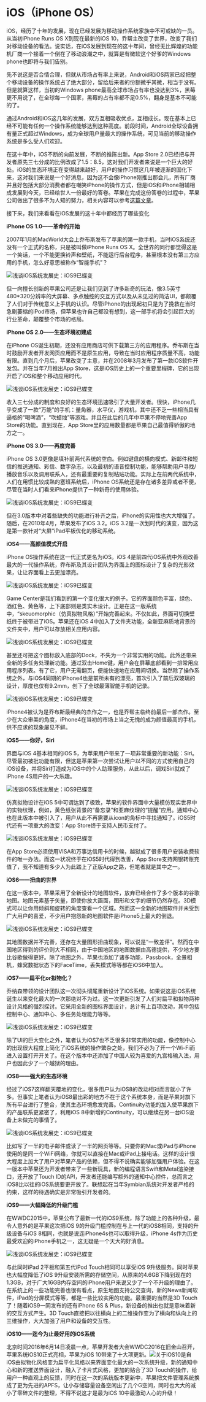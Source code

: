 # iOS（iPhone OS）

iOS，经历了十年的发展，现在已经发展为移动操作系统家族中不可或缺的一员。从当初iPhone Runs OS X到现在最新的iOS 10，乔帮主改变了世界，改变了我们对移动设备的看法。说实话，在iOS发展到现在的这十年间，曾经无比辉煌的功能机厂商一个接着一个倒在了移动浪潮之中，就算是有微软这个好爹的Windows phone也即将与我们告别。

先不说这是否合情合理，但就从市场占有率上来说，Android和iOS两家已经把整个移动设备的操作系统占了绝大部分，留给后来者的份额微乎其微，相当于没有。但是就算这样，当初的Windows phone最高全球市场占有率也没达到3%，黑莓更不用说了，在全球每一个国家，黑莓的占有率都不足0.5%，翻身是基本不可能的了。

通过Android和iOS这几年的发展，双方互相吸收优点，互相成长。现在基本上已经不可能有任何一个操作系统能够达到这种高度。前段时间，Android全球设备拥有量正式超过Windows，成为全球用户量最大的操作系统，可见当前的移动操作系统是多么受人们欢迎。

在这十年中，iOS不断的向前发展，不断的推陈出新。App Store 2.0已经把与开发者原先三七分成的比例改成了1.5：8.5，这对我们开发者来说是一个巨大的好处。iOS的生态环境正在变得越来越好，用户的操作习惯这几年被逐渐的固化下来，这对我们来说是一个好消息，因为这不会像iPhone刚推出那会儿，所有厂商并且好包括大部分消费者都在嘲笑iPhone的操作方式，但是iOS和iPhone相辅相成发展到今天，已经给世人一份最好的答卷。苹果在完成这份答卷的过程中，苹果公司做出了很多不为人知的努力，相关内容可以参考[这篇文章](https://www.zhihu.com/question/39684892)。

接下来，我们来看看在iOS发展的这十年中都经历了哪些变化

**iPhone OS 1.0——革命的开始**

2007年1月的MacWorld大会上乔布斯发布了苹果的第一款手机，当时iOS系统还没有一个正式的名称，只是被叫做iPhone Runs OS X。全世界的同行都觉得这是一个笑话，一个不能更换铃声和壁纸，不能运行后台程序，甚至根本没有第三方应用的手机，怎么好意思被称作“智能手机”？

![](http://img.ithome.com/newsuploadfiles/2015/6/20150620_071136_418.jpg "浅谈iOS系统发展史：iOS9已蝶变")

但一向擅长创新的苹果公司还是让我们见到了许多新奇的玩法，像3.5英寸480\*320分辨率的大屏幕、多点触控的交互方式以及从未见过的简洁UI，都颠覆了人们对于传统意义上手机的认识。尽管iPhone的出现起初只是为了挽救在当时急剧萎缩的iPod市场，但苹果也许自己都没有想到，这一部手机将会引起巨大的行业革命，颠覆整个市场的格局。

**iPhone OS 2.0——生态坏境初建成**

在iPhone OS诞生初期，还没有应用商店可供下载第三方的应用程序。乔布斯在当时鼓励开发者开发网页应用而不是原生应用，导致在当时应用程序质量不高，功能有限。直到几个月后，苹果改变了主意，并在2008年3月发布了第一款iOS软件开发包。并在当年7月推出App Store，这是iOS历史上的一个重要里程碑，它的出现开启了iOS和整个移动应用时代。

![](http://img.ithome.com/newsuploadfiles/2015/6/20150620_071136_477.jpg "浅谈iOS系统发展史：iOS9已蝶变")

收入三七分成的制度和良好的生态环境迅速吸引了大量开发者。很快，iPhone几乎变成了一款“万能”的手机：量角器，水平仪，游戏机，其中还不乏一些相当具有逼格的“喝啤酒”，“吹蜡烛”等游戏。并且在此后的几年中苹果不停地完善App Store的功能。直到现在，App Store里的应用数量都是苹果自己最值得骄傲的地方之一。

**iPhone OS 3.0——再度完善**

iPhone OS 3.0更像是填补前两代系统的空白。例如键盘的横向模式、新邮件和短信的推送通知、彩信、数字杂志，以及最初的语音控制功能，能够帮助用户寻找/播放音乐以及调用联系人，还有最重要的复制粘贴功能。实际上在前两代系统中，人们在用惯比较成熟的塞班系统后，iPhone OS系统还是存在诸多差异或者不便，尽管在当时人们看来iPhone提供了一种新奇的使用体验。

![](http://img.ithome.com/newsuploadfiles/2015/6/20150620_071136_527.jpeg "浅谈iOS系统发展史：iOS9已蝶变")

但在3.0版本中对着些缺失的功能进行补齐之后，iPhone的实用性也大大增强了。随后，在2010年4月，苹果发布了iOS 3.2。iOS 3.2是一次划时代的演变，因为这是第一款针对“大屏”iPad平板优化的移动系统。

**iOS4——高颜值模式开启**

iPhone OS操作系统在这一代正式更名为iOS。iOS 4是前四代iOS系统中外观改善最大的一代操作系统，乔布斯及其设计团队为界面上的图标设计了复杂的光影效果，让让界面看上去更加漂亮。

![](http://img.ithome.com/newsuploadfiles/2015/6/20150620_071136_569.gif "浅谈iOS系统发展史：iOS9已蝶变")

Game Center是我们看到的第一个变化很大的例子。它的界面颜色丰富，绿色、酒红色、黄色等，上下底部则是类实木设计。正是在这一版系统中，“skeuomorphic（仿真拟物风格）”开始完善起来。不仅如此，界面可切换壁纸终于被带进了iOS。苹果还在iOS 4中加入了文件夹功能，全新亚麻质地背景的文件夹中，用户可以存放相关应用内容。

![](http://img.ithome.com/newsuploadfiles/2015/6/20150620_071136_609.png "浅谈iOS系统发展史：iOS9已蝶变")

甚至还可把这个图标放入底部的Dock，不失为一个非常实用的功能。此外还带来全新的多任务处理新功能。通过双击Home键，用户会在屏幕底部看到一排常用应用程序列表。有了它，用户无需翻页，便能快速地在应用间切换。当然除了操作系统之外，与iOS4同期的iPhone4也是前所未有的漂亮，首次引入了前后双玻璃的设计，厚度也仅有9.2mm，创下了全球最薄智能手机的记录。

![](http://img.ithome.com/newsuploadfiles/2015/6/20150620_071136_698.jpg "浅谈iOS系统发展史：iOS9已蝶变")

iPhone4被认为是乔布斯最经典的杰作之一，也是乔帮主临终前最后一部杰作。至少在大众审美的角度，iPhone4在当初的市场上当之无愧的成为颜值最高的手机，供不应求的现象屡见不鲜。

**iOS5——你好，Siri**

界面与iOS 4基本相同的iOS 5，为苹果用户带来了一项非常重要的新功能：Siri。尽管最初被批功能有限，但这是苹果第一次尝试让用户以不同的方式使用自己的iOS设备，并将Siri打造成为iOS中的个人助理服务，从此以后，调戏Siri就成了iPhone 4S用户的一大乐趣。

![](http://img.ithome.com/newsuploadfiles/2015/6/20150620_071136_737.jpg "浅谈iOS系统发展史：iOS9已蝶变")

仿真拟物设计在iOS 5中可谓达到了极致，苹果的软件界面中大量模仿现实世界中的实物纹理，例如，黄色纸张背景的“备忘录”和亚麻纹理的“提醒”应用。通知中心也在此版本中被引入了，用户从此不再需要从icon的角标中寻找通知了。iOS5时代还有一项重大的改变：App Store终于支持人民币支付了。

![](http://img.ithome.com/newsuploadfiles/2015/6/20150620_071136_765.jpg "浅谈iOS系统发展史：iOS9已蝶变")

在App Store必须使用VISA和万事达信用卡的时候，越狱成了很多用户安装收费软件的唯一办法。而这一状况终于在iOS5时代得到改善，App Store支持网银转账充值了，我不知道有多少人为此踏上了正版App之路，但笔者就是其中之一。

**iOS6——扭曲的世界**

在这一版本中，苹果采用了全新设计的地图软件，放弃已经合作了多个版本的谷歌地图。地图元素基于矢量，即使你放大画面，图形和文字的细节仍然存在。3D模式可以让你用倾斜和旋转的角度查看一个区域。然而这一全新的地图软件并未受到广大用户的喜爱，不少用户抱怨新的地图软件是iPhone5上最大的倒退。

![](http://img.ithome.com/newsuploadfiles/2015/6/20150620_071136_804.jpg "浅谈iOS系统发展史：iOS9已蝶变")

其地图数据并不完善，还存在大量图形扭曲现象，可以说是“一致差评”。然而在中国地区得到的评价则大不相同，由于中国地区的地图数据由高德提供，不少地方要比谷歌做得更好。除了地图之外，苹果也添加了诸多功能，Passbook，全景相机，蜂窝数据状态下的FaceTime，丢失模式等等都在iOS6中加入。

**iOS7——扁平化or拟物化？**

乔纳森带领的设计团队这一次彻头彻尾重新设计了iOS系统。如果说这是iOS系统诞生以来变化最大的一次那绝对不为过。这一次更新引发了人们对扁平和拟物两种设计风格的强烈探讨。它采用全新的图标界面设计，总计有上百项改动，其中包括控制中心、通知中心、多任务处理能力等等。

![](http://img.ithome.com/newsuploadfiles/2015/6/20150620_071136_844.jpg "浅谈iOS系统发展史：iOS9已蝶变")

除了UI的巨大变化之外，笔者认为iOS7也不乏很多非常实用的功能，像控制中心的出现很大程度上简化了iOS系统的操作繁杂之处，我们不必为了开一个Wi-Fi而进入设置打开开关了。在这个版本中还添加了中国人较为喜爱的九宫格输入法，用户也因此少了一个越狱的理由。

**iOS8——强大的生态环境**

经过了iOS7这样翻天覆地的变化，很多用户认为iOS8的改动相对而言就小了许多。但事实上笔者认为iOS8最出彩的地方不在于这个系统本身，而是苹果对旗下所有平台进行了整合，使其生态环境愈发完善。Continuity功能的加入使苹果旗下的产品联系更紧密了，利用iOS 8中新增的Continuity，可以继续在另一台iOS设备上未做完的事情了。

![](http://img.ithome.com/newsuploadfiles/2015/6/20150620_071136_870.png "浅谈iOS系统发展史：iOS9已蝶变")

比如写了一半的电子邮件或读了一半的网页等等。只要你的Mac或iPad与iPhone使用的是同一个WiFi网络，你就可以直接在Mac或iPad上接电话。这样的设计很大程度上加大了用户对苹果产品的依赖，但不得不说确实能够加强用户体验。在这一版本中苹果还为开发者带来了一些新玩具，新的编程语言Swift和Metal渲染接口，还开放了Touch ID的API，开发者还能编写额外的通知中心控件，总而言之iOS8比以往的iOS系统要更开放了。联想起在当年Symbian系统对开发者严格的约束，这样的待遇确实是非常吸引开发者的。

**iOS9——大幅降低的升级门槛**

在WWDC2015中，苹果公布了最新一代的iOS9系统，除了功能上的各种升级，最令人意外的是苹果这次把iOS 9的升级门槛控制在与上一代的iOS8相同，支持的升级设备与iOS 8相同，也就是说连iPhone4s也可以取得升级，iPhone 4s作为历史最受欢迎的iPhone手机之一，这无疑是一个天大的好消息。

![](http://img.ithome.com/newsuploadfiles/2015/6/20150620_071136_941.jpg "浅谈iOS系统发展史：iOS9已蝶变")

与此同时iPad 2平板和第五代iPod Touch相同可以享受iOS 9升级服务。同时苹果也大幅度降低了iOS 9升级安装所需的存储空间，从原来的4.6GB下降到现在的1.3GB，对于广大16GB内存空间的iPhone用户来说又少了一个不升级的理由了。在系统上的一些功能完善也很有看点，原生地图支持公交查询，新的News新闻软件，iPad的分屏模式等等，都是一些比较实用的功能。最重要的当然是3D Touch了！随着iOS9一同发布的还有iPhone 6S & Plus，新设备的推出也就是意味着新的交互方式产生。3D Touch直接把以往横向上的二维操作变为了横向和纵向上的三维操作，大大加强了用户和设备的交互性。

**iOS10——迄今为止最好用的iOS系统**

北京时间2016年6月14日凌晨一点，苹果开发者大会WWDC2016在旧金山召开，苹果系统iOS10正式亮相，苹果为iOS 10带来了十大项更新。![](/assets/123.png)关于iOS10是自iOS由拟物化风格变为扁平化风格以来界面变化最大的一次系统升级，新的通知中心和新的推送界面设计，融入了卡片式风格，更加的贴合了3D Touch的操作，给用户一种直观上的反馈，同时在这一次的系统版本更新中，苹果把文件管理系统换成了更为先进的APFS，让小存储容量设备空闲出了几个G空间，同时也大大的减小了零碎文件的整理，不得不说这才是最为iOS 10中最激动人心的升级！


